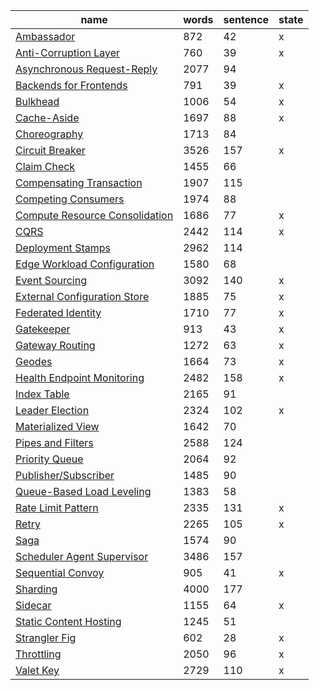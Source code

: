 
| name                                                                                                                           | words | sentence | state |
| ------------------------------------------------------------------------------------------------------------------------------ | ----- | -------- | ----- |
| [Ambassador](https://learn.microsoft.com/en-us/azure/architecture/patterns/ambassador)                                         | 872   | 42       | x     |
| [Anti-Corruption Layer](https://learn.microsoft.com/en-us/azure/architecture/patterns/anti-corruption-layer)                   | 760   | 39       |    x   |
| [Asynchronous Request-Reply](https://learn.microsoft.com/en-us/azure/architecture/patterns/async-request-reply)                | 2077  | 94       |       |
| [Backends for Frontends](https://learn.microsoft.com/en-us/azure/architecture/patterns/backends-for-frontends)                 | 791   | 39       | x     |
| [Bulkhead](https://learn.microsoft.com/en-us/azure/architecture/patterns/bulkhead)                                             | 1006  | 54       | x     |
| [Cache-Aside](https://learn.microsoft.com/en-us/azure/architecture/patterns/cache-aside)                                       | 1697  | 88       |   x    |
| [Choreography](https://learn.microsoft.com/en-us/azure/architecture/patterns/choreography)                                     | 1713  | 84       |       |
| [Circuit Breaker](https://learn.microsoft.com/en-us/azure/architecture/patterns/circuit-breaker)                               | 3526  | 157      | x     |
| [Claim Check](https://learn.microsoft.com/en-us/azure/architecture/patterns/claim-check)                                       | 1455  | 66       |       |
| [Compensating Transaction](https://learn.microsoft.com/en-us/azure/architecture/patterns/compensating-transaction)             | 1907  | 115      |       |
| [Competing Consumers](https://learn.microsoft.com/en-us/azure/architecture/patterns/competing-consumers)                       | 1974  | 88       |       |
| [Compute Resource Consolidation](https://learn.microsoft.com/en-us/azure/architecture/patterns/compute-resource-consolidation) | 1686  | 77       | x     |
| [CQRS](https://learn.microsoft.com/en-us/azure/architecture/patterns/cqrs)                                                     | 2442  | 114      | x     |
| [Deployment Stamps](https://learn.microsoft.com/en-us/azure/architecture/patterns/deployment-stamp)                            | 2962  | 114      |       |
| [Edge Workload Configuration](https://learn.microsoft.com/en-us/azure/architecture/patterns/edge-workload-configuration)       | 1580  | 68       |       |
| [Event Sourcing](https://learn.microsoft.com/en-us/azure/architecture/patterns/event-sourcing)                                 | 3092  | 140      |    x  |
| [External Configuration Store](https://learn.microsoft.com/en-us/azure/architecture/patterns/external-configuration-store)     | 1885  | 75       | x     |
| [Federated Identity](https://learn.microsoft.com/en-us/azure/architecture/patterns/federated-identity)                         | 1710  | 77       | x     |
| [Gatekeeper](https://learn.microsoft.com/en-us/azure/architecture/patterns/gatekeeper)                                         | 913   | 43       |   x   |
| [Gateway Routing](https://learn.microsoft.com/en-us/azure/architecture/patterns/gateway-routing)                               | 1272  | 63       | x     |
| [Geodes](https://learn.microsoft.com/en-us/azure/architecture/patterns/geodes)                                                 | 1664  | 73       | x     |
| [Health Endpoint Monitoring](https://learn.microsoft.com/en-us/azure/architecture/patterns/health-endpoint-monitoring)         | 2482  | 158      | x     |
| [Index Table](https://learn.microsoft.com/en-us/azure/architecture/patterns/index-table)                                       | 2165  | 91       |       |
| [Leader Election](https://learn.microsoft.com/en-us/azure/architecture/patterns/leader-election)                               | 2324  | 102      | x     |
| [Materialized View](https://learn.microsoft.com/en-us/azure/architecture/patterns/materialized-view)                           | 1642  | 70       |       |
| [Pipes and Filters](https://learn.microsoft.com/en-us/azure/architecture/patterns/pipes-and-filters)                           | 2588  | 124      |       |
| [Priority Queue](https://learn.microsoft.com/en-us/azure/architecture/patterns/priority-queue)                                 | 2064  | 92       |       |
| [Publisher/Subscriber](https://learn.microsoft.com/en-us/azure/architecture/patterns/publisher-subscriber)                     | 1485  | 90       |       |
| [Queue-Based Load Leveling](https://learn.microsoft.com/en-us/azure/architecture/patterns/queue-based-load-leveling)           | 1383  | 58       |       |
| [Rate Limit Pattern](https://learn.microsoft.com/en-us/azure/architecture/patterns/rate-limiting-pattern)                      | 2335  | 131      |    x   |
| [Retry](https://learn.microsoft.com/en-us/azure/architecture/patterns/retry)                                                   | 2265  | 105      | x     |
| [Saga](https://learn.microsoft.com/en-us/azure/architecture/reference-architectures/saga/saga)                                 | 1574  | 90       |       |
| [Scheduler Agent Supervisor](https://learn.microsoft.com/en-us/azure/architecture/patterns/scheduler-agent-supervisor)         | 3486  | 157      |       |
| [Sequential Convoy](https://learn.microsoft.com/en-us/azure/architecture/patterns/sequential-convoy)                           | 905   | 41       |   x    |
| [Sharding](https://learn.microsoft.com/en-us/azure/architecture/patterns/sharding)                                             | 4000  | 177      |       |
| [Sidecar](https://learn.microsoft.com/en-us/azure/architecture/patterns/sidecar)                                               | 1155  | 64       | x     |
| [Static Content Hosting](https://learn.microsoft.com/en-us/azure/architecture/patterns/static-content-hosting)                 | 1245  | 51       |       |
| [Strangler Fig](https://learn.microsoft.com/en-us/azure/architecture/patterns/strangler-fig)                                   | 602   | 28       |    x   |
| [Throttling](https://learn.microsoft.com/en-us/azure/architecture/patterns/throttling)                                         | 2050  | 96       |  x   |
| [Valet Key](https://learn.microsoft.com/en-us/azure/architecture/patterns/valet-key)                                           | 2729  | 110      |  x    |